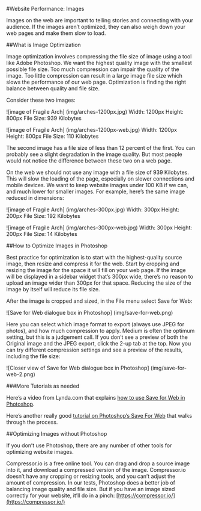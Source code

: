 #Website Performance: Images

Images on the web are important to telling stories and connecting with your audience. If the images aren’t optimized, they can also weigh down your web pages and make them slow to load. 

##What is Image Optimization

Image optimization involves compressing the file size of image using a tool like Adobe Photoshop. We want the highest quality image with the smallest possible file size. Too much compression can impair the quality of the image. Too little compression can result in a large image file size which slows the performance of our web page. Optimization is finding the right balance between quality and file size.

Consider these two images:

![image of Fragile Arch]
(img/arches-1200px.jpg)
Width: 1200px
Height: 800px
File Size: 939 Kilobytes

![image of Fragile Arch]
(img/arches-1200px-web.jpg)
Width: 1200px
Height: 800px
File Size: 110 Kilobytes

The second image has a file size of less than 12 percent of the first. You can probably see a slight degradation in the image quality. But most people would not notice the difference between these two on a web page. 

On the web we should not use any image with a file size of 939 Kilobytes. This will slow the loading of the page, especially on slower connections and mobile devices. We want to keep website images under 100 KB if we can, and much lower for smaller images. For example, here’s the same image reduced in dimensions:

![image of Fragile Arch]
(img/arches-300px.jpg)
Width: 300px
Height: 200px
File Size: 192 Kilobytes

![image of Fragile Arch]
(img/arches-300px-web.jpg)
Width: 300px
Height: 200px
File Size: 14 Kilobytes

##How to Optimize Images in Photoshop

Best practice for optimization is to start with the highest-quality source image, then resize and compress it for the web. Start by cropping and resizing the image for the space it will fill on your web page. If the image will be displayed in a sidebar widget that’s 300px wide, there’s no reason to upload an image wider than 300px for that space. Reducing the size of the image by itself will reduce its file size.

After the image is cropped and sized, in the File menu select Save for Web:

![Save for Web dialogue box in Photoshop]
(img/save-for-web.png)

Here you can select which image format to export (always use JPEG for photos), and how much compression to apply. Medium is often the optimum setting, but this is a judgement call. If you don’t see a preview of both the Original image and the JPEG export, click the 2-up tab at the top. Now you can try different compression settings and see a preview of the results, including the file size:

![Closer view of Save for Web dialogue box in Photoshop]
(img/save-for-web-2.png)

###More Tutorials as needed

Here’s a video from Lynda.com that explains [how to use Save for Web in Photoshop](https://youtu.be/OL0DwX7dnto).

Here’s another really good [tutorial on Photoshop’s Save For Web](http://photography.tutsplus.com/tutorials/save-for-web-better-jpeg-compression-with-adobe-photoshop--cms-23080) that walks through the process. 

##Optimizing Images without Photoshop

If you don’t use Photoshop, there are any number of other tools for optimizing website images. 

Compressor.io is a free online tool. You can drag and drop a source image into it, and download a compressed version of the image. Compressor.io doesn’t have any cropping or resizing tools, and you can’t adjust the amount of compression. In our tests, Photoshop does a better job of balancing image quality and file size. But if you have an image sized correctly for your website, it’ll do in a pinch: [https://compressor.io/](https://compressor.io/)
